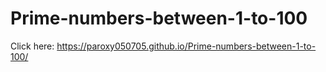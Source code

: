 # Prime-numbers-between-1-to-100

Click here: https://paroxy050705.github.io/Prime-numbers-between-1-to-100/
